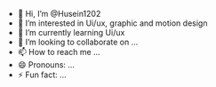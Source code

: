 - 👋 Hi, I’m @Husein1202
- 👀 I’m interested in Ui/ux, graphic and motion design
- 🌱 I’m currently learning Ui/ux
- 💞️ I’m looking to collaborate on ...
- 📫 How to reach me ...
- 😄 Pronouns: ...
- ⚡ Fun fact: ...

<!---
Husein1202/Husein1202 is a ✨ special ✨ repository because its `README.md` (this file) appears on your GitHub profile.
You can click the Preview link to take a look at your changes.
--->
